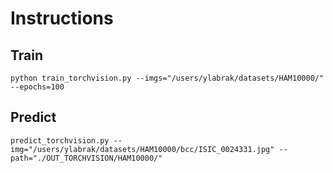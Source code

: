# Instructions

## Train

`python train_torchvision.py --imgs="/users/ylabrak/datasets/HAM10000/" --epochs=100`

## Predict

`predict_torchvision.py --img="/users/ylabrak/datasets/HAM10000/bcc/ISIC_0024331.jpg" --path="./OUT_TORCHVISION/HAM10000/"`
